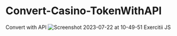 # Convert-Casino-TokenWithAPI
Convert with API
![Screenshot 2023-07-22 at 10-49-51 Exercitii JS](https://github.com/andreidanutmihai85/Convert-Casino-TokenWithAPI/assets/138859815/ee231712-6b40-44e3-85ba-12fb6fd3c334)
